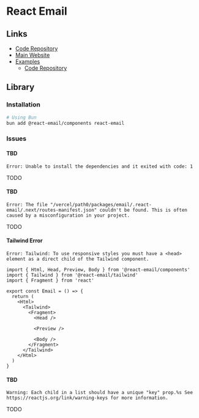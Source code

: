 # React Email

## Links

- [Code Repository](https://github.com/resendlabs/react-email)
- [Main Website](https://react.email)
- [Examples](https://react.email/examples)
  - [Code Repository](https://github.com/resend/react-email/tree/canary/apps/demo/emails)

## Library

### Installation

```sh
# Using Bun
bun add @react-email/components react-email
```

### Issues

#### TBD

```log
Error: Unable to install the dependencies and it exited with code: 1
```

<!--
https://github.com/resend/react-email/issues/1432
-->

TODO

#### TBD

```log
Error: The file "/vercel/path0/packages/email/.react-email/.next/routes-manifest.json" couldn't be found. This is often caused by a misconfiguration in your project.
```

TODO

#### Tailwind Error

```log
Error: Tailwind: To use responsive styles you must have a <head> element as a direct child of the Tailwind component.
```

```tsx
import { Html, Head, Preview, Body } from '@react-email/components'
import { Tailwind } from '@react-email/tailwind'
import { Fragment } from 'react'

export const Email = () => {
  return (
    <Html>
      <Tailwind>
        <Fragment>
          <Head />

          <Preview />

          <Body />
        </Fragment>
      </Tailwind>
    </Html>
  )
}
```

#### TBD

```log
Warning: Each child in a list should have a unique "key" prop.%s See https://reactjs.org/link/warning-keys for more information.
```

<!--
https://github.com/resend/react-email/issues/1111
https://github.com/vercel/next.js/issues/55642
-->

TODO
